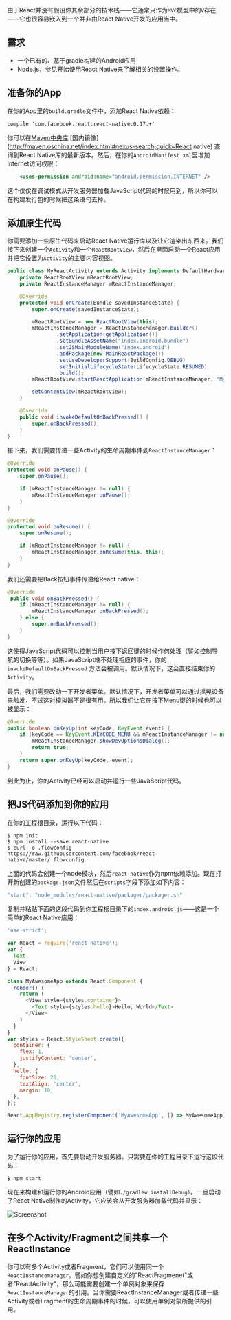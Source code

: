 由于React并没有假设你其余部分的技术栈——它通常只作为`MVC`模型中的`V`存在——它也很容易嵌入到一个并非由React Native开发的应用当中。

## 需求

* 一个已有的、基于gradle构建的Android应用
* Node.js，参见[开始使用React Native](getting-start.md)来了解相关的设置操作。

## 准备你的App

在你的App里的`build.gradle`文件中，添加React Native依赖：

    compile 'com.facebook.react:react-native:0.17.+'

你可以在[Maven中央库](http://search.maven.org/#search%7Cgav%7C1%7Cg%3A%22com.facebook.react%22%20AND%20a%3A%22react-native%22) [国内镜像](http://maven.oschina.net/index.html#nexus-search;quick~React native) 查询到React Native库的最新版本。然后，在你的`AndroidManifest.xml`里增加Internet访问权限：

```xml
    <uses-permission android:name="android.permission.INTERNET" />
```

这个仅仅在调试模式从开发服务器加载JavaScript代码的时候用到，所以你可以在构建发行包的时候把这条语句去掉。

## 添加原生代码

你需要添加一些原生代码来启动React Native运行库以及让它渲染出东西来。我们接下来创建一个`Activity`和一个`ReactRootView`，然后在里面启动一个React应用并把它设置为`Activity`的主要内容视图。

```java
public class MyReactActivity extends Activity implements DefaultHardwareBackBtnHandler {
    private ReactRootView mReactRootView;
    private ReactInstanceManager mReactInstanceManager;

    @Override
    protected void onCreate(Bundle savedInstanceState) {
        super.onCreate(savedInstanceState);

        mReactRootView = new ReactRootView(this);
        mReactInstanceManager = ReactInstanceManager.builder()
                .setApplication(getApplication())
                .setBundleAssetName("index.android.bundle")
                .setJSMainModuleName("index.android")
                .addPackage(new MainReactPackage())
                .setUseDeveloperSupport(BuildConfig.DEBUG)
                .setInitialLifecycleState(LifecycleState.RESUMED)
                .build();
        mReactRootView.startReactApplication(mReactInstanceManager, "MyAwesomeApp", null);

        setContentView(mReactRootView);
    }

    @Override
    public void invokeDefaultOnBackPressed() {
        super.onBackPressed();
    }
}
```

接下来，我们需要传递一些Activity的生命周期事件到`ReactInstanceManager`：

```java
@Override
protected void onPause() {
    super.onPause();

    if (mReactInstanceManager != null) {
        mReactInstanceManager.onPause();
    }
}

@Override
protected void onResume() {
    super.onResume();

    if (mReactInstanceManager != null) {
        mReactInstanceManager.onResume(this, this);
    }
}
```

我们还需要把Back按钮事件传递给React native：

```java
@Override
 public void onBackPressed() {
    if (mReactInstanceManager != null) {
        mReactInstanceManager.onBackPressed();
    } else {
        super.onBackPressed();
    }
}
```

这使得JavaScript代码可以控制当用户按下返回键的时候作何处理（譬如控制导航的切换等等）。如果JavaScript端不处理相应的事件，你的`invokeDefaultOnBackPressed` 方法会被调用。默认情况下，这会直接结束你的`Activity`。

最后，我们需要改动一下开发者菜单。默认情况下，开发者菜单可以通过摇晃设备来触发，不过这对模拟器不是很有用。所以我们让它在按下Menu键的时候也可以被显示：

```java
@Override
public boolean onKeyUp(int keyCode, KeyEvent event) {
    if (keyCode == KeyEvent.KEYCODE_MENU && mReactInstanceManager != null) {
        mReactInstanceManager.showDevOptionsDialog();
        return true;
    }
    return super.onKeyUp(keyCode, event);
}
```

到此为止，你的Activity已经可以启动并运行一些JavaScript代码。

## 把JS代码添加到你的应用

在你的工程根目录，运行以下代码：

```
$ npm init
$ npm install --save react-native
$ curl -o .flowconfig https://raw.githubusercontent.com/facebook/react-native/master/.flowconfig
```

上面的代码会创建一个node模块，然后`react-native`作为npm依赖添加。现在打开新创建的`package.json`文件然后在`scripts`字段下添加如下内容：

```javascript
"start": "node_modules/react-native/packager/packager.sh"
```

复制并粘贴下面的这段代码到你工程根目录下的`index.android.js`——这是一个简单的React Native应用：

```js
'use strict';

var React = require('react-native');
var {
  Text,
  View
} = React;

class MyAwesomeApp extends React.Component {
  render() {
    return (
      <View style={styles.container}>
        <Text style={styles.hello}>Hello, World</Text>
      </View>
    )
  }
}
var styles = React.StyleSheet.create({
  container: {
    flex: 1,
    justifyContent: 'center',
  },
  hello: {
    fontSize: 20,
    textAlign: 'center',
    margin: 10,
  },
});

React.AppRegistry.registerComponent('MyAwesomeApp', () => MyAwesomeApp);
```

## 运行你的应用

为了运行你的应用，首先要启动开发服务器。只需要在你的工程目录下运行这段代码：

    $ npm start

现在来构建和运行你的Android应用（譬如`./gradlew installDebug`）。一旦启动了React Native制作的Activity，它应该会从开发服务器加载代码并显示：

![Screenshot](img/EmbeddedAppAndroid.png)

## 在多个Activity/Fragment之间共享一个ReactInstance

你可以有多个Activity或者Fragment，它们可以使用同一个`ReactInstancemanager`。譬如你想创建自定义的"ReactFragmenet"或者"ReactActivity"，那么可能需要创建一个单例对象来保存`ReactInstanceManager`的引用。当你需要ReactInstanceManager或者传递一些Activity或者Fragment的生命周期事件的时候，可以使用单例对象所提供的引用。

